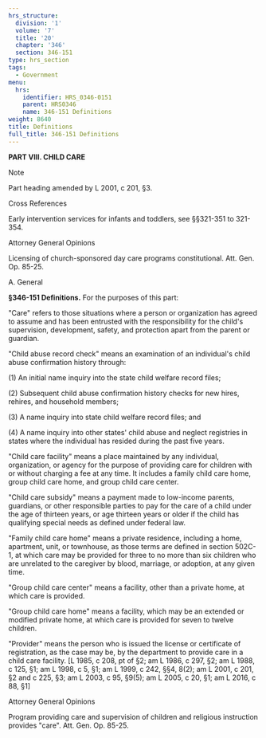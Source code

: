 ```yaml
---
hrs_structure:
  division: '1'
  volume: '7'
  title: '20'
  chapter: '346'
  section: 346-151
type: hrs_section
tags:
  - Government
menu:
  hrs:
    identifier: HRS_0346-0151
    parent: HRS0346
    name: 346-151 Definitions
weight: 8640
title: Definitions
full_title: 346-151 Definitions
---
```

**PART VIII. CHILD CARE**

Note

Part heading amended by L 2001, c 201, §3.

Cross References

Early intervention services for infants and toddlers, see §§321-351 to 321-354.

Attorney General Opinions

Licensing of church-sponsored day care programs constitutional. Att. Gen. Op. 85-25.

A. General

**§346-151 Definitions.** For the purposes of this part:

"Care" refers to those situations where a person or organization has agreed to assume and has been entrusted with the responsibility for the child's supervision, development, safety, and protection apart from the parent or guardian.

"Child abuse record check" means an examination of an individual's child abuse confirmation history through:

(1) An initial name inquiry into the state child welfare record files;

(2) Subsequent child abuse confirmation history checks for new hires, rehires, and household members;

(3) A name inquiry into state child welfare record files; and

(4) A name inquiry into other states' child abuse and neglect registries in states where the individual has resided during the past five years.

"Child care facility" means a place maintained by any individual, organization, or agency for the purpose of providing care for children with or without charging a fee at any time. It includes a family child care home, group child care home, and group child care center.

"Child care subsidy" means a payment made to low-income parents, guardians, or other responsible parties to pay for the care of a child under the age of thirteen years, or age thirteen years or older if the child has qualifying special needs as defined under federal law.

"Family child care home" means a private residence, including a home, apartment, unit, or townhouse, as those terms are defined in section 502C-1, at which care may be provided for three to no more than six children who are unrelated to the caregiver by blood, marriage, or adoption, at any given time.

"Group child care center" means a facility, other than a private home, at which care is provided.

"Group child care home" means a facility, which may be an extended or modified private home, at which care is provided for seven to twelve children.

"Provider" means the person who is issued the license or certificate of registration, as the case may be, by the department to provide care in a child care facility. [L 1985, c 208, pt of §2; am L 1986, c 297, §2; am L 1988, c 125, §1; am L 1998, c 5, §1; am L 1999, c 242, §§4, 8(2); am L 2001, c 201, §2 and c 225, §3; am L 2003, c 95, §9(5); am L 2005, c 20, §1; am L 2016, c 88, §1]

Attorney General Opinions

Program providing care and supervision of children and religious instruction provides "care". Att. Gen. Op. 85-25.